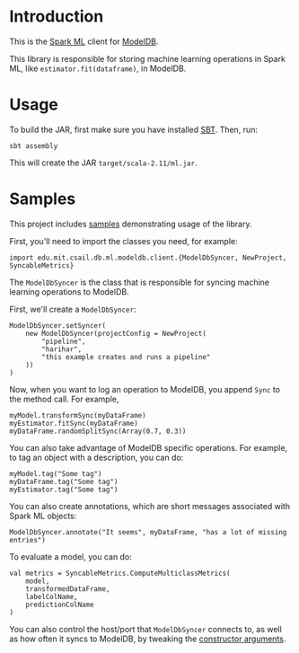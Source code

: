 # Introduction

This is the [Spark ML](http://spark.apache.org/docs/latest/ml-guide.html) client
for [ModelDB](https://github.com/mitdbg/modeldb). 

This library is responsible for storing machine learning operations in Spark ML,
like `estimator.fit(dataframe)`, in ModelDB.

# Usage

To build the JAR, first make sure you have installed 
[SBT](http://www.scala-sbt.org/). Then, run:

```
sbt assembly
```

This will create the JAR `target/scala-2.11/ml.jar`.

# Samples

This project includes [samples](https://github.com/mitdbg/spark-modeldb-client/tree/master/src/main/scala-2.11/edu/mit/csail/db/ml/modeldb/sample) demonstrating usage of the library.

First, you'll need to import the classes you need, for example:

```
import edu.mit.csail.db.ml.modeldb.client.{ModelDbSyncer, NewProject, SyncableMetrics}
```

The `ModelDbSyncer` is the class that is responsible for syncing machine 
learning operations to ModelDB. 

First, we'll create a `ModelDbSyncer`:

```
ModelDbSyncer.setSyncer(
    new ModelDbSyncer(projectConfig = NewProject(
        "pipeline",
        "harihar",
        "this example creates and runs a pipeline"
    ))
)
```

Now, when you want to log an operation to ModelDB, you append `Sync` to the
method call. For example,

```
myModel.transformSync(myDataFrame)
myEstimator.fitSync(myDataFrame)
myDataFrame.randomSplitSync(Array(0.7, 0.3))
```

You can also take advantage of ModelDB specific operations. For example, to
tag an object with a description, you can do:

```
myModel.tag("Some tag")
myDataFrame.tag("Some tag")
myEstimator.tag("Some tag")
```

You can also create annotations, which are short messages associated with 
Spark ML objects:

```
ModelDbSyncer.annotate("It seems", myDataFrame, "has a lot of missing entries")
```

To evaluate a model, you can do:

```
val metrics = SyncableMetrics.ComputeMulticlassMetrics(
    model,
    transformedDataFrame,
    labelColName,
    predictionColName
)
```

You can also control the host/port that `ModelDbSyncer` connects to, as well
as how often it syncs to ModelDB, by tweaking the [constructor arguments](https://github.com/mitdbg/spark-modeldb-client/blob/master/src/main/scala-2.11/edu/mit/csail/db/ml/modeldb/client/ModelDbSyncer.scala#L30-L33).
